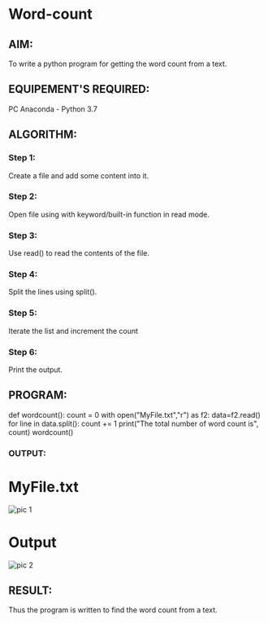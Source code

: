 # Word-count
## AIM:
To write a python program for getting the word count from a text.
## EQUIPEMENT'S REQUIRED: 
PC
Anaconda - Python 3.7
## ALGORITHM: 
### Step 1:
Create a file and add some content into it.
### Step 2:
Open file using with keyword/built-in function in read mode.
### Step 3:
Use read() to read the contents of the file.
### Step 4:
Split the lines using split().
### Step 5:
Iterate the list and increment the count
### Step 6:
Print the output. 

## PROGRAM:
def wordcount(): 
count = 0 
with open("MyFile.txt","r") as f2: 
    data=f2.read() 
for line in data.split():
    count += 1
 print("The total number of word count is", count) wordcount()

### OUTPUT:
# MyFile.txt
![pic 1](https://user-images.githubusercontent.com/121300272/215004130-ff0d3766-240c-40fa-ba98-91c9e939ec96.png)


# Output

![pic 2](https://user-images.githubusercontent.com/121300272/215004143-b43d9f85-7744-4c16-aef5-3e80ca0a3db3.png)

## RESULT:
Thus the program is written to find the word count from a text.
